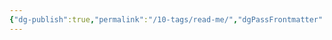 ```yaml
---
{"dg-publish":true,"permalink":"/10-tags/read-me/","dgPassFrontmatter":true,"noteIcon":"child","created":"2025-10-13T20:17:15.422+01:00","updated":"2025-10-15T17:54:37.650+01:00"}
---
```


